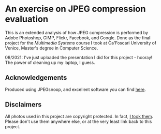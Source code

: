 # An exercise on JPEG compression evaluation

This is an extended analysis of how JPEG compression is performed by Adobe Photoshop, GIMP, Flickr, Facebook, and Google. Done as the final project for the *Multimedia Systems* course I took at Ca'Foscari University of Venice, Master's degree in Computer Science.

08/2021: I've just uploaded the presentation I did for this project - hooray! The power of cleaning up my laptop, I guess.

## Acknowledgements
Produced using JPEGsnoop, and excellent software you can find [here](http://www.impulseadventure.com/photo/jpeg-snoop-source.html).

## Disclaimers

All photos used in this project are copyright protected. In fact, [I took them](https://www.flickr.com/photos/covered_in_ice/). Please don't use them anywhere else, or at the very least link back to this project.  
